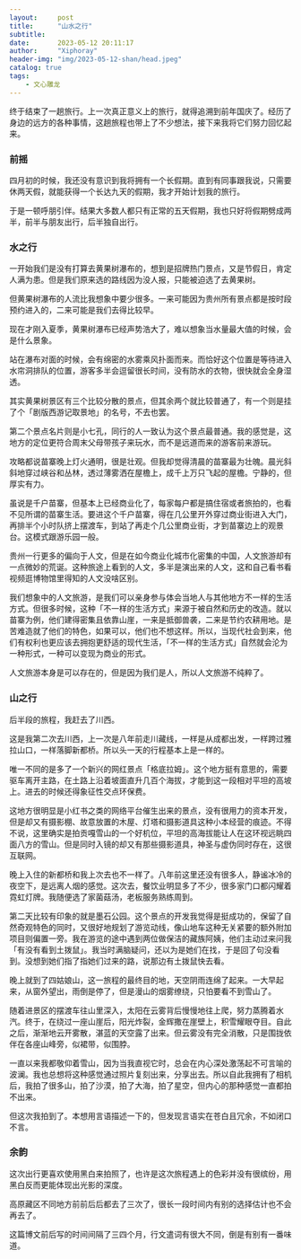```yaml
---
layout:     post
title:      "山水之行"
subtitle:   
date:       2023-05-12 20:11:17
author:     "Xiphoray"
header-img: "img/2023-05-12-shan/head.jpeg"
catalog: true
tags:     
    - 文心雕龙
---
```



终于结束了一趟旅行。上一次真正意义上的旅行，就得追溯到前年国庆了。经历了身边的远方的各种事情，这趟旅程也带上了不少想法，接下来我将它们努力回忆起来。

### 前摇

四月初的时候，我还没有意识到我将拥有一个长假期。直到有同事跟我说，只需要休两天假，就能获得一个长达九天的假期，我才开始计划我的旅行。

于是一顿呼朋引伴。结果大多数人都只有正常的五天假期，我也只好将假期劈成两半，前半与朋友出行，后半独自出行。

### 水之行

一开始我们是没有打算去黄果树瀑布的，想到是招牌热门景点，又是节假日，肯定人满为患。但是我们原来选的路线因为没人报，只能被迫选了去黄果树。

但黄果树瀑布的人流比我想象中要少很多。一来可能因为贵州所有景点都是按时段预约进入的，二来可能是我们去得比较早。

现在才刚入夏季，黄果树瀑布已经声势浩大了，难以想象当水量最大值的时候，会是什么景象。

站在瀑布对面的时候，会有绵密的水雾乘风扑面而来。而恰好这个位置是等待进入水帘洞排队的位置，游客多半会逗留很长时间，没有防水的衣物，很快就会全身湿透。

其实黄果树景区有三个比较分散的景点，但其余两个就比较普通了，有一个则是挂了个「剧版西游记取景地」的名号，不去也罢。

第二个景点名片则是小七孔，同行的人一致认为这个景点最普通。我的感觉是，这地方的定位更符合周末父母带孩子来玩水，而不是远道而来的游客前来游玩。

攻略都说苗寨晚上灯火通明，很是壮观。但我却觉得清晨的苗寨最为壮魄。晨光斜斜地穿过峡谷和丛林，透过薄雾洒在屋檐上，成千上万只飞起的屋檐。宁静的，但厚实有力。

虽说是千户苗寨，但基本上已经商业化了，每家每户都是搞住宿或者旅拍的，也看不见所谓的苗寨生活。要进这个千户苗寨，得在几公里开外穿过商业街进入大门，再排半个小时队挤上摆渡车，到站了再走个几公里商业街，才到苗寨边上的观景台。这模式跟游乐园一般。

贵州一行更多的偏向于人文，但是在如今商业化城市化密集的中国，人文旅游却有一点微妙的荒诞。这种旅途上看到的人文，多半是演出来的人文，这和自己看书看视频逛博物馆里得知的人文没啥区别。

我们想象中的人文旅游，是我们可以亲身参与体会当地人与其他地方不一样的生活方式。但很多时候，这种「不一样的生活方式」来源于被自然和历史的改造。就以苗寨为例，他们建得密集且依靠山崖，一来是抵御兽袭，二来是节约农耕用地。是苦难造就了他们的特色，如果可以，他们也不想这样。所以，当现代社会到来，他们有权利也更应该去拥抱更舒适的现代生活，「不一样的生活方式」自然就会沦为一种形式，一种可以变现为商业的形式。

人文旅游本身是可以存在的，但是因为我们是人，所以人文旅游不纯粹了。

### 山之行

后半段的旅程，我赶去了川西。

这是我第二次去川西，上一次是八年前走川藏线，一样是从成都出发，一样跨过雅拉山口，一样落脚新都桥。所以头一天的行程基本上是一样的。

唯一不同的是多了一个新兴的网红景点「格底拉姆」。这个地方挺有意思的，需要驱车离开主路，在土路上沿着坡面直升几百个海拔，才能到这一段相对平坦的高坡上。进去的时候还得象征性交点环保费。

这地方很明显是小红书之类的网络平台催生出来的景点，没有很用力的资本开发，但是却又有摄影棚、故意放置的木屋、灯塔和摄影道具这种小本经营的痕迹。不得不说，这里确实是拍贡嘎雪山的一个好机位，平坦的高海拔能让人在这环视远眺四面八方的雪山。但是同时入镜的却又有那些摄影道具，神圣与虚伪同时存在，这很互联网。

晚上入住的新都桥和我上次去也不一样了。八年前这里还没有很多人，静谧冰冷的夜空下，是远离人烟的感觉。这次去，餐饮业明显多了不少，很多家门口都闪耀着霓虹灯牌。我随便选了家菌菇汤，老板服务熟练周到。

第二天比较有印象的就是墨石公园。这个景点的开发我觉得是挺成功的，保留了自然奇观特色的同时，又很好地规划了游览动线，像山地车这种无关紧要的额外附加项目则偏置一旁。我在游览的途中遇到两位做保洁的藏族阿姨，他们主动过来问我「有没有看到土拨鼠」。我当时满脑疑问，还以为是她们在找，于是回了句没看到。没想到她们指了指她们过来的路，说那边有土拨鼠快去看。

晚上就到了四姑娘山，这一旅程的最终目的地，天空阴雨连绵了起来。一大早起来，从窗外望出，雨倒是停了，但是漫山的烟雾缭绕，只怕要看不到雪山了。

随着进景区的摆渡车往山里深入，太阳在云雾背后慢慢地往上爬，努力蒸腾着水汽。终于，在绕过一座山崖后，阳光炸裂，金辉撒在崖壁上，积雪耀眼夺目。自此之后，渐渐地云开雾散，湛蓝的天空露了出来。但云雾没有完全消散，只是围拢依伴在各座山峰旁，似裙带，似围脖。

一直以来我都敬仰着雪山，因为当我直视它时，总会在内心深处激荡起不可言喻的波澜。我也总想将这种感觉通过照片复刻出来，分享出去。所以自此我拥有了相机后，我拍了很多山，拍了沙漠，拍了大海，拍了星空，但内心的那种感觉一直都拍不出来。

但这次我拍到了。本想用言语描述一下的，但发现言语实在苍白且冗余，不如闭口不言。

### 余韵

这次出行更喜欢使用黑白来拍照了，也许是这次旅程遇上的色彩并没有很缤纷，用黑白反而更能体现出光影的深度。

高原藏区不同地方前前后后都去了三次了，很长一段时间内有别的选择估计也不会再去了。

这篇博文前后写的时间间隔了三四个月，行文遣词有很大不同，倒是有别有一番味道。
